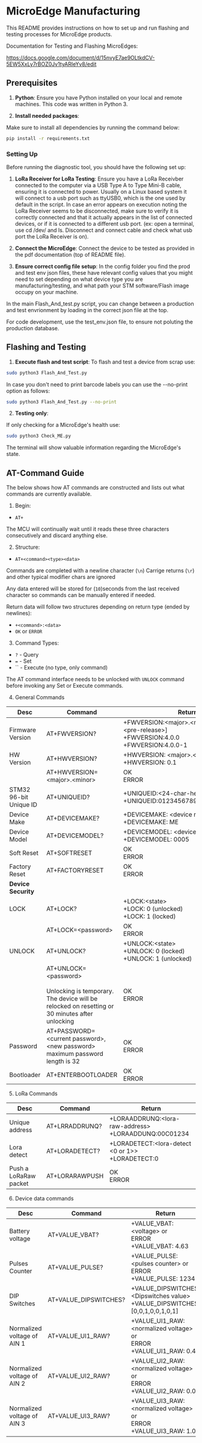 
#  MicroEdge Manufacturing

This README provides instructions on how to set up and run flashing and testing processes for MicroEdge products.

Documentation for Testing and Flashing MicroEdges:

https://docs.google.com/document/d/15nvyE7ae9OLtkdCV-5EW5XxLy7rBOZ0Jv1tyARIeYv8/edit

## Prerequisites

1. **Python**: Ensure you have Python installed on your local and remote machines. This code was written in Python 3.

2. **Install needed packages**:

Make sure to install all dependencies by running the command below:

```bash
pip install -r requirements.txt
```

### Setting Up

Before running the diagnostic tool, you should have the following set up:

1. **LoRa Receiver for LoRa Testing**: Ensure you have a LoRa Receivber connected to the computer via a USB Type A to Type Mini-B cable, ensuring it is connected to power. Usually on a Linux based system it will connect to a usb port such as ttyUSB0, which is the one used by default in the script. In case an error appears on execution noting the LoRa Receiver seems to be disconnected, make sure to verify it is correctly connected and that it actually appears in the list of connected devices, or if it is connected to a different usb port. (ex: open a terminal, use cd /dev/ and ls. Disconnect and connect cable and check what usb port the LoRa Receiver is on).

2. **Connect the MicroEdge**: Connect the device to be tested as provided in the pdf documentation (top of README file). 

3. **Ensure correct config file setup**: In the config folder you find  the prod and test env json files, these have relevant config values that you might need to set depending on what device type you are manufacturing/testing, and what path your STM software/Flash image occupy on your machine. 

In the main Flash_And_test.py script, you can change between a production and test envrionment by loading in the correct json file at the top.

For code development, use the test_env.json file, to ensure not poluting the production database.

## Flashing and Testing 

1. **Execute flash and test script**: To flash and test a device from scrap use:

```bash
sudo python3 Flash_And_Test.py
```

   In case you don't need to print barcode labels you can use the --no-print option as follows:

 ```bash
sudo python3 Flash_And_Test.py --no-print
```
2. **Testing only**:

If only checking for a MicroEdge's health use:
 ```bash
sudo python3 Check_ME.py
```

The terminal will show valuable information regarding the MicroEdge's state.

## AT-Command Guide

The below shows how AT commands are constructed and lists out what commands are currently available.

1. Begin:
- `AT+`

The MCU will continually wait until it reads these three characters consecutively and discard anything else.

2. Structure:
- `AT+<command><type><data>`

Commands are completed with a newline character (`\n`)
Carrige returns (`\r`) and other typical modifier chars are ignored

Any data entered will be stored for (`10`)seconds from the last received character so commands can be manually entered if needed.

Return data will follow two structures depending on return type (ended by newlines):
- `+<command>:<data>`
- `OK` or `ERROR`

3. Command Types:
- `?` - Query
- `=` - Set
- ``  - Execute (no type, only command)

The AT command interface needs to be unlocked with `UNLOCK` command before invoking any Set or Execute commands.


4. General Commands

|       Desc            |       Command         |                       Return                              |
|---                    |---                    |---                                                        |
|Firmware Version       |AT+FWVERSION?          |+FWVERSION:&lt;major&gt;.&lt;minor&gt;.&lt;patch&gt;[-&lt;pre-release&gt;]<br/>+FWVERSION:4.0.0<br/>+FWVERSION:4.0.0-1|
|HW Version             |AT+HWVERSION?          |+HWVERSION: &lt;major&gt;.&lt;minor&gt;<br/>+HWVERSION: 0.1|
|                       |AT+HWVERSION=&lt;major&gt;.&lt;minor&gt;|OK<br/>ERROR|
|STM32 96-bit Unique ID |AT+UNIQUEID?           |+UNIQUEID:&lt;24-char-hex-string&gt;<br/>+UNIQUEID:0123456789ABCDEF01234567|
|Device Make            |AT+DEVICEMAKE?         |+DEVICEMAKE: &lt;device make 2 bytes&gt;<br/>+DEVICEMAKE: ME|
|Device Model           |AT+DEVICEMODEL?        |+DEVICEMODEL: &lt;device model 4 bytes&gt;<br/>+DEVICEMODEL: 0005|
|Soft Reset             |AT+SOFTRESET           |OK<br/>ERROR                                               |
|Factory Reset          |AT+FACTORYRESET        |OK<br/>ERROR                                               |
|**Device Security**    |                       |                                                           |
|LOCK                   |AT+LOCK?               |+LOCK:&lt;state&gt;<br/>+LOCK: 0 (unlocked)<br/>+LOCK: 1 (locked)|
|                       |AT+LOCK=&lt;password&gt;<br/>|OK<br/>ERROR            |
|UNLOCK                 |AT+UNLOCK?             |+UNLOCK:&lt;state&gt;<br/>+UNLOCK: 0 (locked)<br/>+UNLOCK: 1 (unlocked)|
|                       |AT+UNLOCK=&lt;password&gt;<br/><br/>Unlocking is temporary. The device will be relocked on resetting or 30 minutes after unlocking|OK<br/>ERROR          |
|Password               |AT+PASSWORD=&lt;current password&gt;,&lt;new password&gt;<br/>maximum password length is 32|OK<br/>ERROR            |
|Bootloader             |AT+ENTERBOOTLOADER     |OK<br/>ERROR                                               |

5. LoRa Commands

|       Desc            |         Command       |                           Return                          |
|---                    |---                    |---                                                        |
|Unique address         |AT+LRRADDRUNQ?         |+LORAADDRUNQ:&lt;lora-raw-address&gt;<br/>+LORAADDUNQ:00C01234|
|Lora detect            |AT+LORADETECT?         |+LORADETECT:&lt;lora-detect <0 or 1>&gt;<br/>+LORADETECT:0 |
|Push a LoRaRaw packet  |AT+LORARAWPUSH         |OK<br/>ERROR                                               |

6. Device data commands

|       Desc            |         Command       |                           Return                          |
|---                    |---                    |---                                                        |
|Battery voltage        |AT+VALUE_VBAT?         |+VALUE_VBAT:&lt;voltage&gt; or<br/>ERROR<br/>+VALUE_VBAT: 4.63|
|Pulses Counter         |AT+VALUE_PULSE?        |+VALUE_PULSE:&lt;pulses counter&gt; or<br/>ERROR<br/>+VALUE_PULSE: 1234|
|DIP Switches           |AT+VALUE_DIPSWITCHES?  |+VALUE_DIPSWITCHES:&lt;Dipswitches value&gt;<br/>+VALUE_DIPSWITCHES: [0,0,1,0,0,1,0,1]|
|Normalized voltage of AIN 1|AT+VALUE_UI1_RAW? |+VALUE_UI1_RAW:&lt;normalized voltage&gt; or<br/>ERROR<br/>+VALUE_UI1_RAW: 0.42|
|Normalized voltage of AIN 2|AT+VALUE_UI2_RAW? |+VALUE_UI2_RAW:&lt;normalized voltage&gt; or<br/>ERROR<br/>+VALUE_UI2_RAW: 0.00|
|Normalized voltage of AIN 3|AT+VALUE_UI3_RAW? |+VALUE_UI3_RAW:&lt;normalized voltage&gt; or<br/>ERROR<br/>+VALUE_UI3_RAW: 1.00|
